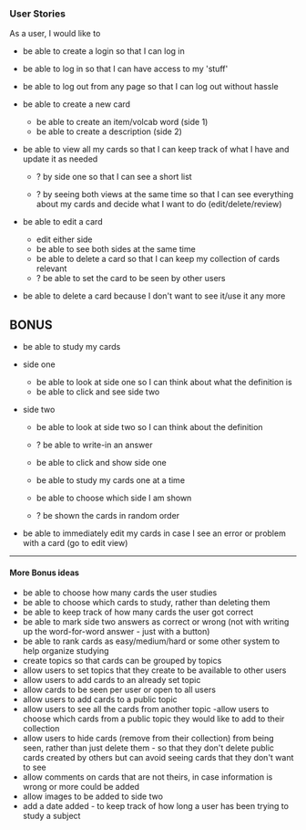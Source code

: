 ### User Stories

As a user, I would like to

  - be able to create a login so that I can log in

  - be able to log in so that I can have access to my 'stuff'

  - be able to log out from any page so that I can log out without hassle

  - be able to create a new card
      - be able to create an item/volcab word (side 1)
      - be able to create a description (side 2)  


  - be able to view all my cards so that I can keep track of what I have and update it as needed

    - ? by side one so that I can see a short list

    - ? by seeing both views at the same time so that I can see everything about my cards and decide what I want to do (edit/delete/review)

   - be able to edit a card
      - edit either side
      - be able to see both sides at the same time
      - be able to delete a card so that I can keep my collection of cards relevant
      - ? be able to set the card to be seen by other users


  - be able to delete a card because I don't want to see it/use it any more

  ## BONUS

  - be able to study my cards

   - side one

      - be able to look at side one so I can think about what the definition is
      - be able to click and see side two

   - side two

     - be able to look at side two so I can think about the definition
     - ? be able to write-in an answer
     - be able to click and show side one

     - be able to study my cards one at a time
     - be able to choose which side I am shown
     - ? be shown the cards in random order


  - be able to immediately edit my cards in case I see an error or problem with a card (go to edit view)


---
#### More Bonus ideas
 - be able to choose how many cards the user studies
 - be able to choose which cards to study, rather than deleting them
 - be able to keep track of how many cards the user got correct
 - be able to mark side two answers as correct or wrong (not with writing up the word-for-word answer - just with a button)
 - be able to rank cards as easy/medium/hard or some other system to help organize studying
 - create topics so that cards can be grouped by topics
 - allow users to set topics that they create to be available to other users
 - allow users to add cards to an already set topic
 - allow cards to be seen per user or open to all users
 - allow users to add cards to a public topic
 - allow users to see all the cards from another topic
 -allow users to choose which cards from a public topic they would like to add to their collection
 - allow users to hide cards (remove from their collection) from being seen, rather than just delete them - so that they don't delete public cards created by others but can avoid seeing cards that they don't want to see
 - allow comments on cards that are not theirs, in case information is wrong or more could be added
 - allow images to be added to side two
 - add a date added - to keep track of how long a user has been trying to study a subject
